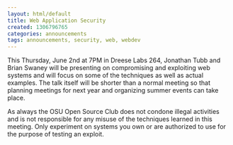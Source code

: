```yaml
---
layout: html/default
title: Web Application Security
created: 1306796765
categories: announcements
tags: announcements, security, web, webdev
---
```

This Thursday, June 2nd at 7PM in Dreese Labs 264, Jonathan Tubb and Brian Swaney will be presenting on compromising and exploiting web systems and will focus on some of the techniques as well as actual examples. The talk itself will be shorter than a normal meeting so that planning meetings for next year and organizing summer events can take place.

As always the OSU Open Source Club does not condone illegal activities and is not responsible for any misuse of the techniques learned in this meeting. Only experiment on systems you own or are authorized to use for the purpose of testing an exploit.
